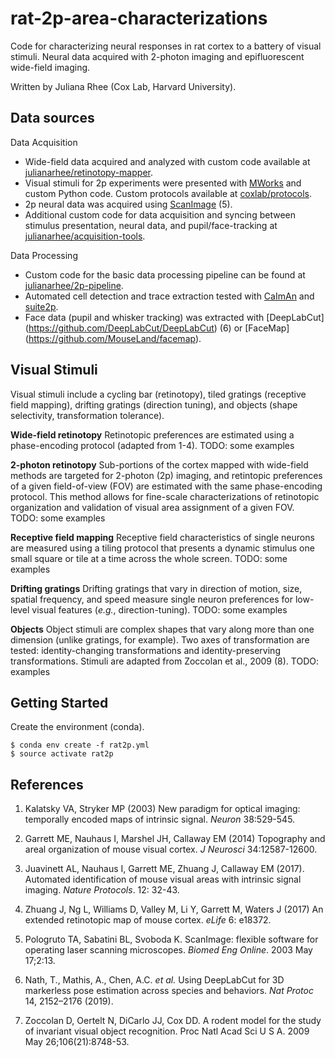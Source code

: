 # rat-2p-area-characterizations 
Code for characterizing neural responses in rat cortex to a battery of visual stimuli. Neural data acquired with 2-photon imaging and epifluorescent wide-field imaging. 

Written by Juliana Rhee (Cox Lab, Harvard University).

## Data sources
Data Acquisition
* Wide-field data acquired and analyzed with custom code available at [julianarhee/retinotopy-mapper](https://github.com/julianarhee/retinotopic_mapping). 
* Visual stimuli for 2p experiments were presented with [MWorks](https://mworks.github.io/) and custom Python code. Custom  protocols available at [coxlab/protocols](https://github.com/julianarhee/protocols/tree/2p-dev). 
* 2p neural data was acquired using [ScanImage](http://scanimage.vidriotechnologies.com/display/SIH/ScanImage+Home) (5). 
* Additional custom code for data acquisition and syncing between stimulus presentation, neural data, and pupil/face-tracking at [julianarhee/acquisition-tools](https://github.com/julianarhee/acquisition-tools).

Data Processing
* Custom code for the basic data processing pipeline can be found at [julianarhee/2p-pipeline](https://github.com/julianarhee/2p-pipeline).
* Automated cell detection and trace extraction tested with [CaImAn](https://github.com/flatironinstitute/CaImAn) and [suite2p](https://github.com/MouseLand/suite2p).
* Face data (pupil and whisker tracking) was extracted with [DeepLabCut] (https://github.com/DeepLabCut/DeepLabCut) (6) or [FaceMap] (https://github.com/MouseLand/facemap).

## Visual Stimuli
Visual stimuli include a cycling bar (retinotopy), tiled gratings (receptive field mapping), drifting gratings (direction tuning), and objects (shape selectivity, transformation tolerance). 

**Wide-field retinotopy**
Retinotopic preferences are estimated using a phase-encoding protocol (adapted from 1-4).
TODO: some examples

**2-photon retinotopy**
Sub-portions of the cortex mapped with wide-field methods are targeted for 2-photon (2p) imaging, and retintopic preferences of a given field-of-view (FOV) are estimated with the same phase-encoding protocol. This method allows for fine-scale characterizations of retinotopic organization and validation of visual area assignment of a given FOV.  
TODO: some examples

**Receptive field mapping**
Receptive field characteristics of single neurons are measured using a tiling protocol that presents a dynamic stimulus one small square or tile at a time across the whole screen. 
TODO: some examples

**Drifting gratings**
Drifting gratings that vary in direction of motion, size, spatial frequency, and speed measure single neuron preferences for low-level visual features (*e.g.*, direction-tuning). 
TODO: some examples

**Objects**
Object stimuli are complex shapes that vary along more than one dimension (unlike gratings, for example). Two axes of transformation are tested: identity-changing transformations and identity-preserving transformations. Stimuli are adapted from Zoccolan et al., 2009 (8). 
TODO: examples

## Getting Started
Create the environment (conda).
```
$ conda env create -f rat2p.yml 
$ source activate rat2p
```

## References
1. Kalatsky VA, Stryker MP (2003) New paradigm for optical imaging: temporally encoded maps of intrinsic signal. _Neuron_ 38:529-545.

2. Garrett ME, Nauhaus I, Marshel JH, Callaway EM (2014) Topography and areal organization of mouse visual cortex. _J Neurosci_ 34:12587-12600.

3. Juavinett AL, Nauhaus I, Garrett ME, Zhuang J, Callaway EM (2017). Automated identification of mouse visual areas with intrinsic signal imaging. _Nature Protocols_. 12: 32-43.

4. Zhuang J, Ng L, Williams D, Valley M, Li Y, Garrett M, Waters J (2017) An extended retinotopic map of mouse cortex. _eLife_ 6: e18372.

5. Pologruto TA, Sabatini BL, Svoboda K. ScanImage: flexible software for operating laser scanning microscopes. _Biomed Eng Online_. 2003 May 17;2:13.

6. Nath, T., Mathis, A., Chen, A.C. _et al._ Using DeepLabCut for 3D markerless pose estimation across species and behaviors. _Nat Protoc_  14, 2152–2176 (2019).

7. Zoccolan D, Oertelt N, DiCarlo JJ, Cox DD. A rodent model for the study of invariant visual object recognition. Proc Natl Acad Sci U S A. 2009 May 26;106(21):8748-53.
